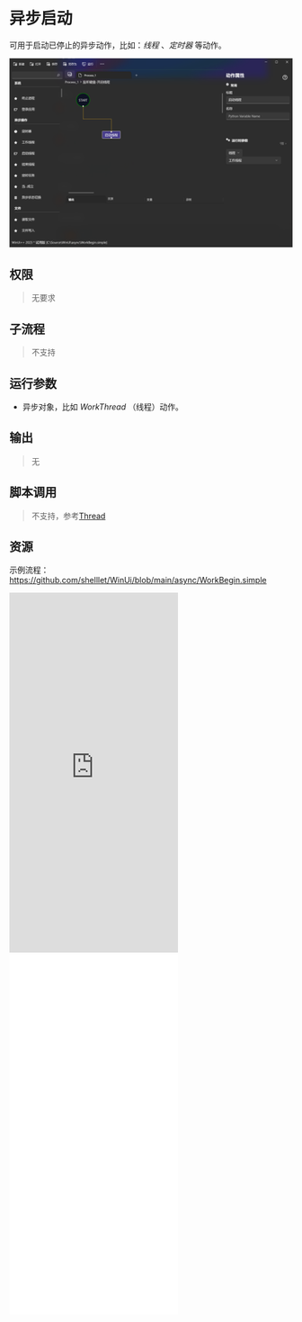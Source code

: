 # 异步启动
可用于启动已停止的异步动作，比如：*线程* 、*定时器* 等动作。

![WorkBegin](./images/04.png ':size=90%')

## 权限
> 无要求

## 子流程

> 不支持

## 运行参数

* 异步对象，比如 *WorkThread* （线程）动作。
## 输出

>    无


## 脚本调用
> 不支持，参考[Thread](./types/Thread.md)

## 资源

示例流程：https://github.com/shelllet/WinUi/blob/main/async/WorkBegin.simple



<iframe type="text/html" height="640px" src="https://www.youtube.com/embed/brGF7-GqvzA" frameborder="0"></iframe>

<iframe src="//player.bilibili.com/player.html?bvid=BV1km4y1L7xm&page=1&autoplay=0" height='640px' scrolling="no" border="0" frameborder="no" framespacing="0" allowfullscreen="true"></iframe>